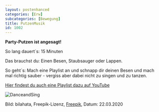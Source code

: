 ```yaml
---
layout: postenhanced
categories: [Erw]
subcategories: [Bewegung]
title: PutzenMusik
id: 1002
---
```

**Party-Putzen ist angesagt!**

So lang dauert´s: 15 Minuten

Das brauchst du: Einen Besen, Staubsauger oder Lappen.

So geht´s: Mach eine Playlist an und schnapp dir deinen Besen und mach mal richtig sauber - vergiss aber dabei nicht zu singen und zu tanzen.

[Hier findest du auch eine Playlist dazu auf YouTube](https://www.youtube.com/watch?v=egtI2xqg75E&list=PLg-CkPcW6wo1sppDR86R4pb5EQhEB18k6)

![DanceandSing](https://image.freepik.com/fotos-kostenlos/kreative-person-steht-sie-singt-und-tanzt-maedchen-haelt-linke-hand-auf-der-stirn-frau-hat-gruenen-stock-in-der-rechten-hand-sie-putzt-mit-spass_152404-4466.jpg)

Bild: bilahata, Freepik-Lizenz, [Freepik](https://de.freepik.com/fotos-premium/kreative-person-steht-sie-singt-und-tanzt-maedchen-haelt-linke-hand-auf-der-stirn-frau-hat-gruenen-stock-in-der-rechten-hand-sie-putzt-mit-spass_7212484.htm#page=1&query=dancing%20alone&position=5), Datum: 22.03.2020

